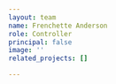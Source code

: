 ```yaml
---
layout: team
name: Frenchette Anderson
role: Controller
principal: false
image: ''
related_projects: []

---
```

